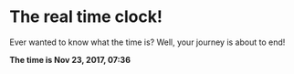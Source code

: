 # The real time clock!

Ever wanted to know what the time is? Well, your journey is about to end!

**The time is Nov 23, 2017, 07:36**